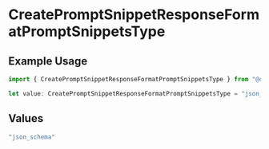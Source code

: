 # CreatePromptSnippetResponseFormatPromptSnippetsType

## Example Usage

```typescript
import { CreatePromptSnippetResponseFormatPromptSnippetsType } from "@orq-ai/node/models/operations";

let value: CreatePromptSnippetResponseFormatPromptSnippetsType = "json_schema";
```

## Values

```typescript
"json_schema"
```